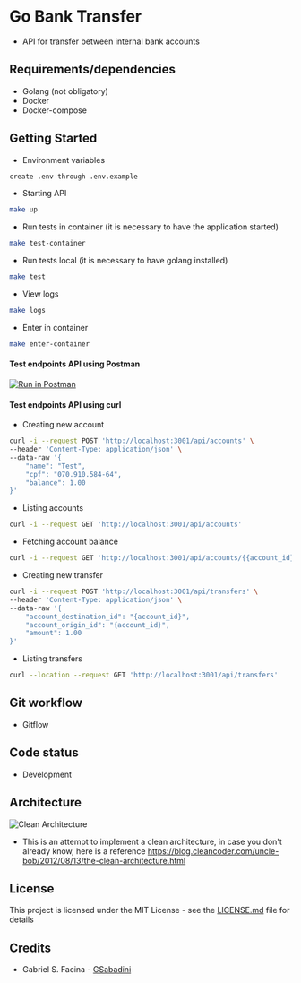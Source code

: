 # Go Bank Transfer
- API for transfer between internal bank accounts

## Requirements/dependencies
- Golang (not obligatory)
- Docker
- Docker-compose

## Getting Started

- Environment variables

```sh
create .env through .env.example
```

- Starting API

```sh
make up
```

- Run tests in container (it is necessary to have the application started)

```sh
make test-container
```

- Run tests local (it is necessary to have golang installed)

```sh
make test
```

- View logs

```sh
make logs
```

- Enter in container

```sh
make enter-container
```

#### Test endpoints API using Postman

[![Run in Postman](https://run.pstmn.io/button.svg)](https://app.getpostman.com/run-collection/38286dacebab6fa2975f)

#### Test endpoints API using curl

- Creating new account

```bash
curl -i --request POST 'http://localhost:3001/api/accounts' \
--header 'Content-Type: application/json' \
--data-raw '{
    "name": "Test",
    "cpf": "070.910.584-64",
    "balance": 1.00
}'
```

- Listing accounts

```bash
curl -i --request GET 'http://localhost:3001/api/accounts'
```

- Fetching account balance

```bash
curl -i --request GET 'http://localhost:3001/api/accounts/{{account_id}}/balance'
```

- Creating new transfer

```bash
curl -i --request POST 'http://localhost:3001/api/transfers' \
--header 'Content-Type: application/json' \
--data-raw '{
	"account_destination_id": "{account_id}",
	"account_origin_id": "{account_id}",
	"amount": 1.00
}'
```

- Listing transfers

```bash
curl --location --request GET 'http://localhost:3001/api/transfers'
```

## Git workflow
- Gitflow

## Code status
- Development

## Architecture

![Clean Architecture](cleanarch.png)

-  This is an attempt to implement a clean architecture, in case you don't already know, here is a reference https://blog.cleancoder.com/uncle-bob/2012/08/13/the-clean-architecture.html

## License
This project is licensed under the MIT License - see the [LICENSE.md](LICENSE.md) file for details

## Credits
- Gabriel S. Facina - [GSabadini](https://github.com/GSabadini)